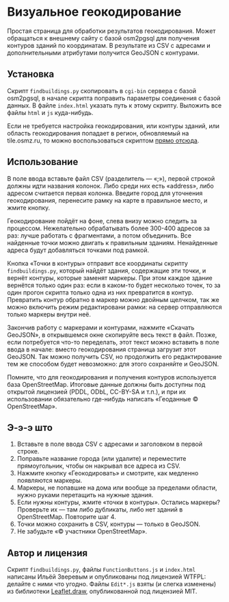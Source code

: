 # Визуальное геокодирование

Простая страница для обработки результатов геокодирования. Может обращаться к внешнему
сайту с базой osm2pgsql для получения контуров зданий по координатам. В результате
из CSV с адресами и дополнительными атрибутами получится GeoJSON с контурами.

## Установка

Скрипт `findbuildings.py` скопировать в `cgi-bin` сервера с базой osm2pgsql, в начале
скрипта поправить параметры соединения с базой данных. В файле `index.html` указать
путь к этому скрипту. Выложить все файлы `html` и `js` куда-нибудь.

Если не требуется настройка геокодирования, или контуры зданий, или область геокодирования
попадает в регион, обновляемый на tile.osmz.ru, то можно воспользоваться скриптом
[прямо отсюда](http://zverik.github.io/visgeocode/index.html).

## Использование

В поле ввода вставьте файл CSV (разделитель — «;»), первой строкой должны идти
названия колонок. Либо среди них есть «address», либо адресом считается первая колонка.
Введите город для уточнения геокодирования, перенесите рамку на карте в правильное
место, и жмите кнопку.

Геокодирование пойдёт на фоне, слева внизу можно следить за процессом. Нежелательно
обрабатывать более 300-400 адресов за раз: лучше работать с фрагментами, а потом
объединить. Все найденные точки можно двигать к правильным зданиям. Ненайденные адреса
будут добавляться точками под рамкой.

Кнопка «Точки в контуры» отправит все координаты скрипту `findbuildings.py`, который
найдёт здания, содержащие эти точки, и вернёт контуры, которые заменят маркеры.
При этом каждое здание вернётся только один раз: если в каком-то будет несколько точек,
то за один прогон скрипта только одна из них превратится в контур. Превратить
контур обратно в маркер можно двойным щелчком, так же можно включить режим
редактировани рамки: на сервер отправляются только маркеры внутри неё.

Закончив работу с маркерами и контурами, нажмите «Скачать GeoJSON», в открывшемся
окне скопируйте весь текст в файл. Позже, если потребуется что-то переделать,
этот текст можно вставить в поле ввода в начале: вместо геокодирования страница
загрузит этот GeoJSON. Так можно получить CSV, но продолжить его редактирование
тем же способом будет невозможно: для этого сохраняйте и GeoJSON.

Помните, что для геокодирования и получения контуров используется база OpenStreetMap.
Итоговые данные должны быть доступны под открытой лицензией (PDDL, ODbL, CC-BY-SA и т.п.),
и при их использовании обязательно где-нибудь написать «Геоданные © OpenStreetMap».

## Э-э-э што

1. Вставьте в поле ввода CSV с адресами и заголовком в первой строке.
2. Поправьте название города (или удалите) и переместите прямоугольник, чтобы он накрывал
    все адреса из CSV.
3. Нажмите кнопку «Геокодировать» и смотрите, как медленно появляются маркеры.
4. Маркеры, не попавшие на дома или вообще за пределами области, нужно руками перетащить
    на нужные здания.
5. Если нужны контуры, жмите «точки в контуры». Остались маркеры? Проверьте их — там либо
    дубликаты, либо нет зданий в OpenStreetMap. Повторите шаг 4.
6. Точки можно сохранить в CSV, контуры — только в GeoJSON.
7. Не забудьте «© участники OpenStreetMap».

## Автор и лицензия

Скрипт `findbuildings.py`, файлы `FunctionButtons.js` и `index.html` написаны Ильёй Зверевым
и опубликованы под лицензией WTFPL: делайте с ними что угодно. Файлы `Edit*.js` взяты
(и слегка изменены) из библиотеки [Leaflet.draw](https://github.com/leaflet/leaflet.draw),
опубликованной под лицензией MIT.
